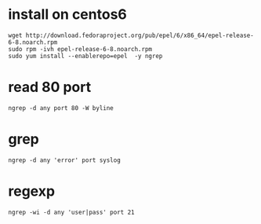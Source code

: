 # install on centos6

    wget http://download.fedoraproject.org/pub/epel/6/x86_64/epel-release-6-8.noarch.rpm
    sudo rpm -ivh epel-release-6-8.noarch.rpm
    sudo yum install --enablerepo=epel  -y ngrep

# read 80 port

    ngrep -d any port 80 -W byline

# grep

    ngrep -d any 'error' port syslog

# regexp

    ngrep -wi -d any 'user|pass' port 21


